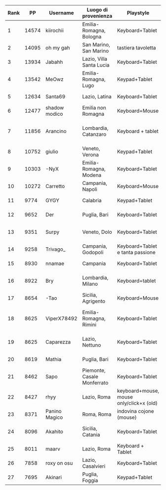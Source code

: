 |   Rank |    PP | Username      | Luogo di provenienza        | Playstyle                                | Tap Style                                    | Tablet / Mouse       | Area / Filter / Sensitivity                                                                                                                              | Grip                                                                                                                                            | Keyboard                                      | Switch                    | osu! Resolution        | Skin                                                                                                                                                                |
|--------|-------|---------------|-----------------------------|------------------------------------------|----------------------------------------------|----------------------|----------------------------------------------------------------------------------------------------------------------------------------------------------|-------------------------------------------------------------------------------------------------------------------------------------------------|-----------------------------------------------|---------------------------|------------------------|---------------------------------------------------------------------------------------------------------------------------------------------------------------------|
|      1 | 14574 | kiirochii     | Emilia-Romagna, Bologna     | Keyboard+Tablet                          | Ring Middle + Index                          | Wacom Bamboo CTH-470 | 112mm Forced aspect ratio                                                                                                                                | https://i.imgur.com/GeiuXI3.png                                                                                                                 | hyperx alloy origins core                     | aqua                      | 1920x1080 fullscreen   | https://github.com/rudjx3/skins/blob/main/kiirochii.md                                                                                                              |
|      2 | 14095 | oh my gah     | San Marino, San Marino      | tastiera tavoletta                       | singletap medio                              | cth 480              | tra 90 e 112 proporzioni forzate                                                                                                                         | mi vergogno                                                                                                                                     | hyperx                                        | aqua                      | schermo intero         | cambio skin di continuo                                                                                                                                             |
|      3 | 13934 | Jabahh        | Lazio, Villa Santa Lucia    | Keyboard+Tablet                          | Middle singletap                             | Wacom CTL 472        | 77mm x 43.31mm, 12ms 1000hz smoothing, 3 1 0 1 anti chatter                                                                                              | https://cdn.discordapp.com/attachments/873357839555506178/1062380085216288900/IMG_20230110_153826.jpg                                           | HyperX Alloy Origins Core TKL                 | HyperX Red                | 1920x1080 Full Screen  | https://drive.google.com/file/d/1Du_ci_HnpmX87roDG9BIEf3PS9znIUM5/view                                                                                              |
|      4 | 13542 | MeOwz         | Emilia-Romagna, Lugo        | Keypad+Tablet                            | Full Alt (Middle+Index)                      | CTH-690              | w105 h59.0625 x100 y35                                                                                                                                   | https://cdn.discordapp.com/attachments/609171497142976522/1062156346264408174/image.png                                                         | Keypad scrauso                                | Cherry MX Red (Silent[?]) | 1920x1080 Fullscreen   | https://skins.osuck.net/skins/863/download?v=0                                                                                                                      |
|      5 | 12634 | Santa69       | Lazio, Latina               | Keyboard+Tablet                          | Full alt                                     | One by wacom         | 84x47.25                                                                                                                                                 | https://cdn.discordapp.com/attachments/898215948841017414/1062153802398040165/WhatsApp_Image_2023-01-10_at_00.38.20.jpeg                        | Hyperx                                        | Red                       | Fullscreen             | NM: https://www.mediafire.com/file/w75jeefmlbrxdxp/Aristia%2528Edit%2529.osk/file DT: https://www.mediafire.com/folder/p2tifa527ph2v/Rafis_Blu                      |
|      6 | 12477 | shadow modico | Emilia non Romagna          | Keyboard+Mouse                           | Ring index full alt                          | G703                 | 800 dpi 1.6x in game                                                                                                                                     | https://imgur.com/arTimBW                                                                                                                       | Ducky One 3                                   | MX Brown                  | Fullscreen 1920x1080   | aristia                                                                                                                                                             |
|      7 | 11856 | Arancino      | Lombardia, Catanzaro        | Keyboard + tablet                        | alternate starting bursts with middle finger | cth 480              | 71x71mm (cambio spesso), filtri: https://cdn.discordapp.com/attachments/670022622150393866/1062401561197805588/image.png                                 | https://cdn.discordapp.com/attachments/670022622150393866/1062401208507175022/PXL_20230110_160252205.jpg                                        | GMMK Pro                                      | Cherry mx yellow cap      | fullscreen 1920,1080   | https://arancino.s-ul.eu/YWNponq0                                                                                                                                   |
|      8 | 10752 | giulio        | Veneto, Verona              | Keypad+Tablet                            | Index singletap/alt                          | Wacom CTL 472        | https://cdn.discordapp.com/attachments/990625798379687986/1062333951651360878/areaefiltri.png                                                            |                                                                                                                                                 | Amusing KeypadPro                             | Cherry MX Black           | Fullscreen             | https://cdn.discordapp.com/attachments/990625798379687986/1062334870086484029/BubbleSkin20-03-20.osk                                                                |
|      9 | 10303 | -NyX          | Emilia-Romagna, Modena      | Keyboard+Tablet                          | Full alt                                     | Wacom ctl 472        | Area: 70x42mm, Tablet girato a 15° Filtri: Devocup antichatter, Latency e Antichatter Strength 10, antichatter multiplier 1, antichatter offset X=0, Y=1 | https://imgur.com/JlmMdY5                                                                                                                       | HyperX Alloy Origins                          | HyperX Reds               | (1920x1080) Fullscreen | https://b.catgirlsare.sexy/Ix4N3i6h.osk                                                                                                                             |
|     10 | 10272 | Carretto      | Campania, Napoli            | Keyboard+Mouse                           | Full alt                                     | Razer DeathAdder     | 1800 dpi 1x                                                                                                                                              | impossibile mi scoccio                                                                                                                          | una ducky ma non ricordo quale                | neg                       | fulscreen              | no. ti prego                                                                                                                                                        |
|     11 |  9774 | GYGY          | Calabria                    | Keypad+Tablet                            | Middle singletap                             | CTH-480              | 77x49.56 1x                                                                                                                                              |                                                                                                                                                 | NONO Keypad                                   | Cherry MX Brown           | 1920x1080 Fullscreen   |                                                                                                                                                                     |
|     12 |  9652 | Der           | Puglia, Bari                | Keyboard+Tablet                          | Middle (Main), Index                         | Intuos CTL-480       | https://i.imgur.com/8Va60DX.gif                                                                                                                          | https://i.imgur.com/9mimwPb.png                                                                                                                 | Hyperx Alloy Origins                          | Red                       | 1920x1080 Full Screen  | No                                                                                                                                                                  |
|     13 |  9351 | Surpy         | Veneto, Dolo                | Keyboard+Tablet                          | index(main), middle                          | Wacom CTL-471        | old: 87.08x75.32 ~ new:  100x56.25 (always had smoothing 10ms+)                                                                                          | https://cdn.discordapp.com/attachments/785745051556511765/926134400851255347/IMG_5100.jpg                                                       | old: corsair strafe ~ new: hyperx             | always had red switches   | 1920x1080 (Fullscreen) | https://drive.google.com/file/d/1MGx7QTD_nqv2y-pTAfxZv_nmfxdGaPB5/view?usp=sharing                                                                                  |
|     14 |  9258 | Trivago_      | Campania, Godopoli          | Keyboard+Tablet e tanta passione         | Full alt                                     | Wacom CTH 690        | 65mm x 40mm con 1.05x di sens                                                                                                                            | https://tommaso.s-ul.eu/ZTZoGukq                                                                                                                | Custom con PCB GK61X                          | Gateron Red               | 1768x992 Fullscreen    | NM: https://tommaso.s-ul.eu/fIfA131t | DT: https://tommaso.s-ul.eu/MJSpwWx4                                                                                         |
|     15 |  8930 | nnamae        | Campania                    | Keyboard+Tablet                          | Middle singletap/alt                         | Wacom CTL-472        | https://imgur.com/CXZK89a                                                                                                                                |                                                                                                                                                 | durgod taurus k320                            | Cherry MX Red             | 1920x1080 (Fullscreen) | no                                                                                                                                                                  |
|     16 |  8922 | Bry           | Lombardia, Milano           | Keyboard+tablet                          | Singletap                                    | One by One Wacom 472 | Smoothing filter and Antichatter                                                                                                                         | https://cdn.discordapp.com/attachments/903678599742238790/1062180439185444894/rn_image_picker_lib_temp_8c056b6e-eca4-4f33-8ea2-7f9d54fa35d2.jpg | Corsair K55 RGB e Occasionalmente Ajazz       | Membrana e Red            | 1920x1080 Windowed     | No                                                                                                                                                                  |
|     17 |  8654 | -Tao          | Sicilia, Agrigento          | Keyboard+Mouse                           | Full Alt                                     | Glorious Model D-    | 800 DPI, 2.2x                                                                                                                                            | https://prnt.sc/sk6Mrsmd_GYZ                                                                                                                    | HyperX Alloy Origins Core                     | Cherry Mx Red             | 1920x1080              | https://raw.githubusercontent.com/eranyoung/osuSkins/master/Skins/vv_idke_trail.osk                                                                                 |
|     18 |  8625 | ViperX78492   | Emilia-Romagna, Rimini      | Keyboard+Tablet                          | Index singletap/alt                          | CTH-480              | 73.5 x 60.5 | Smoothing Filter 12ms 1000Hz, Antichatter 3 1 0 1                                                                                          | https://cdn.discordapp.com/attachments/821142349060505603/1062521119707512842/20230111_005831.jpg                                               | HyperX Alloy Origins Core                     | HyperX Red                | 1920x1080 Fullscreen   | - Seoul V10 with Red Cursor https://gist.github.com/Fobxx/107e2bad2bf7312cd49431c696aac912                                                                          |
|     19 |  8625 | Caparezza     | Lazio, Nettuno              | Keyboard+Tablet                          | Full alt                                     | Wacom CTL-472        | 66x53                                                                                                                                                    | https://cdn.discordapp.com/attachments/928750473249435788/1062136572033630238/rn_image_picker_lib_temp_4e8aba3f-44f8-4b50-a881-654307592693.jpg | HyperX Alloy Origins Core                     | HyperX Aqua switch        | FULLSCREEN             | NM https://www.mediafire.com/file/sdks525y5ix8kb2/VAXEI_VALERIO_EDIT.osk/file, DT RAFIS OR https://www.mediafire.com/file/gsctttev8hgdw17/SYtho_edit_scola.osk/file |
|     20 |  8619 | Mathia        | Puglia, Bari                | Keyboard+Tablet                          | Middle singletap                             | CTL-480              | 45.43mm x 34.96mm                                                                                                                                        | come se tengo un martello in mano                                                                                                               | Corsair Strafe                                | Cherry mx red             | 2k fullscreen          | https://mathya.it/skins                                                                                                                                             |
|     21 |  8462 | Sapo          | Piemonte, Casale Monferrato | Keyboard+Tablet                          | Ring Index                                   | CTL-4100             | mrekk area lol                                                                                                                                           | https://ibb.co/2yJXNR0                                                                                                                          | HyperX 60%                                    | Red                       | FULLSCREEN             | https://www.reddit.com/r/OsuSkins/comments/t5ys5o/std_only_hdsd_karcher_skin_remake_tippy_gochiusa/                                                                 |
|     22 |  8427 | rhyy          | Lazio, Roma                 | keyboard+mouse, mouse only/click+x (old) | index singletap/full alt                     | Logitech G303 SE     | 800 dpi, 1.27x in game                                                                                                                                   |                                                                                                                                                 | Keychron Q3                                   | Jwick Black, TX long 55g  | fullscreen 1080p       | https://files.catbox.moe/ff777z.osk                                                                                                                                 |
|     23 |  8371 | Panino Magico | Roma, Roma                  | indovina cojone (mouse)                  | default                                      | superlight           | 1100dpi x1                                                                                                                                               | no                                                                                                                                              | hyperx                                        | RED LIKE ROSES            | native(1920x1080)      | neg                                                                                                                                                                 |
|     24 |  8096 | Akahito       | Sicilia, Catania            | Keyboard+Tablet                          | Ring Index                                   | ctl-480              | 1.0x 400dpi                                                                                                                                              | https://imgur.com/a/JAFyCvd                                                                                                                     | KBD8X                                         | JWK ultimate black 62g    | 1920x1080 fullscreen   | https://mega.nz/file/VnAgSYIQ#e96D_PxAXcwhIJ97-QaPHj9rEQ6bLx_jM-VDRkaO4So                                                                                           |
|     25 |  8011 | maarv         | Lazio, Roma                 | Keyboard + Tablet                        | Ring-Index                                   | Wacom CTL-672        | Area 85,72mm x 65,85mm, Filtri: lmao                                                                                                                     |                                                                                                                                                 | devo cambiarla soon non so quale ho preso lol | Blue / Red                | 1920x1080              | https://drive.google.com/drive/folders/1CRCumkSoArIKFHzA9NmzTEnhMoBOOk5-?usp=sharing                                                                                |
|     26 |  7858 | roxy on osu   | Lazio, Casalvieri           | Keyboard+Tablet                          | index (main) middle                          | one by wacom         | 66.4 x 45.24                                                                                                                                             | https://cdn.discordapp.com/attachments/988507418487033937/1062376553226440774/1673360697115.jpg                                                 | hyperx alloy origins core                     | hyperx red switch         | 1920x1080 (Fullscreen) | https://skins.osuck.net/skins/1648?v=0                                                                                                                              |
|     27 |  7695 | Akinari       | Puglia, Foggia              | Keypad+Tablet                            | Ring Index                                   | CTL-4100             | 110x70mm 1.0x                                                                                                                                            |                                                                                                                                                 | Anne Pro 2                                    | Gateron Red               | 1920x1080 (Fullscreen) | https://akinariportal.xyz/users/4001304                                                                                                                             |